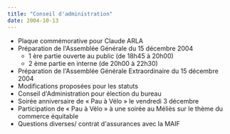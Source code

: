 ```yaml
---
title: "Conseil d'administration"
date: 2004-10-13
---
```


* Plaque commémorative pour Claude ARLA
* Préparation de l'Assemblée Générale du 15 décembre 2004
   * 1 ère partie ouverte au public (de 18h45 à 20h00)
   * 2 ème partie en interne (de 20h00 à 22h30)
* Préparation de l'Assemblée Générale Extraordinaire du 15 décembre 2004
* Modifications proposées pour les statuts
* Conseil d'Administration pour élection du bureau
* Soirée anniversaire de « Pau à Vélo » le vendredi 3 décembre
* Participation de « Pau à Vélo » à une soirée au Méliès sur le thème du commerce équitable
* Questions diverses/ contrat d'assurances avec la MAIF



